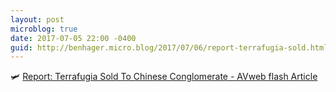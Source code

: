 ```yaml
---
layout: post
microblog: true
date: 2017-07-05 22:00 -0400
guid: http://benhager.micro.blog/2017/07/06/report-terrafugia-sold.html
---
```

🛩 [Report: Terrafugia Sold To Chinese Conglomerate - AVweb flash Article](https://www.avweb.com/avwebflash/news/Report-Terrafugia-Sold-To-Chinese-Conglomerate-229244-1.html)
